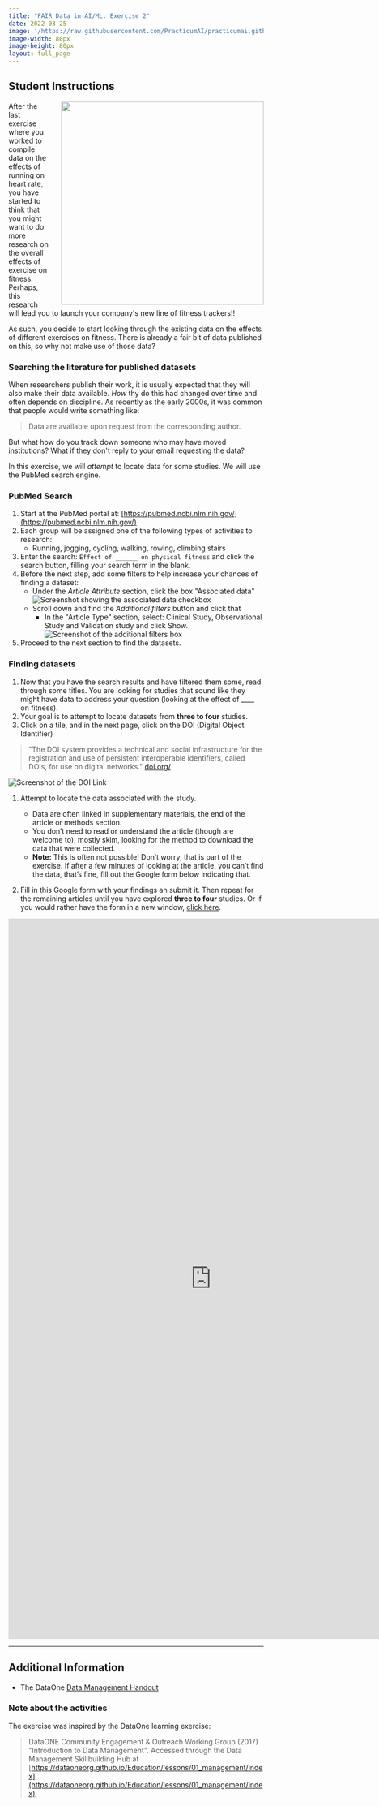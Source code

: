 ```yaml
---
title: "FAIR Data in AI/ML: Exercise 2"
date: 2022-03-25
image: '/https://raw.githubusercontent.com/PracticumAI/practicumai.github.io/0bae6dc26b5f7f3f75bcc994f2192d1499f926a8/images/icons/noun_Data_green.svg'
image-width: 80px
image-height: 80px
layout: full_page
---
```


## Student Instructions

<img src='../images/fitness-tracker.png' align='right' width='400' style='padding: 0px 0px 0px 20px'> After the last exercise where you worked to compile data on the effects of running on heart rate, you have started to think that you might want to do more research on the overall effects of exercise on fitness. Perhaps, this research will lead you to launch your company's new line of fitness trackers!!

As such, you decide to start looking through the existing data on the effects of different exercises on fitness. There is already a fair bit of data published on this, so why not make use of those data?

### Searching the literature for published datasets

When researchers publish their work, it is usually expected that they will also make their data available. *How* thy do this had changed over time and often depends on discipline. As recently as the early 2000s, it was common that people would write something like:

> Data are available upon request from the corresponding author.

But what how do you track down someone who may have moved institutions? What if they don't reply to your email requesting the data? 

In this exercise, we will *attempt* to locate data for some studies. We will use the PubMed search engine.

### PubMed Search

1. Start at the PubMed portal at: [https://pubmed.ncbi.nlm.nih.gov/](https://pubmed.ncbi.nlm.nih.gov/)
1. Each group will be assigned one of the following types of activities to research:
   * Running, jogging, cycling, walking, rowing, climbing stairs
1. Enter the search: `Effect of ______ on physical fitness` and click the search button, filling your search term in the blank.
1. Before the next step, add some filters to help increase your chances of finding a dataset:
   * Under the *Article Attribute* section, click the box "Associated data"
    ![Screenshot showing the associated data checkbox](../images/associated_data.png)
   * Scroll down and find the *Additional filters* button and click that
      * In the "Article Type" section, select: Clinical Study, Observational Study and Validation study and click Show.
      ![Screenshot of the additional filters box](../images/additional_filters.png)
1. Proceed to the next section to find the datasets.

### Finding datasets

1. Now that you have the search results and have filtered them some, read through some titles. You are looking for studies that sound like they might have data to address your question (looking at the effect of ____ on fitness).
1. Your goal is to attempt to locate datasets from **three to four** studies.
1. Click on a tile, and in the next page, click on the DOI (Digital Object Identifier)

> "The DOI system provides a technical and social infrastructure for the registration and use of persistent interoperable identifiers, called DOIs, for use on digital networks." [doi.org/](https://www.doi.org/)

  ![Screenshot of the DOI Link](../images/doi_link.png)

1. Attempt to locate the data associated with the study.
   * Data are often linked in supplementary materials, the end of the article or methods section.
   * You don’t need to read or understand the article (though are welcome to), mostly skim, looking for the method to download the data that were collected.
   * **Note:** This is often not possible! Don’t worry, that is part of the exercise. If after a few minutes of looking at the article, you can’t find the data, that’s fine, fill out the Google form below indicating that.

1. Fill in this Google form with your findings an submit it. Then repeat for the remaining articles until you have explored **three to four** studies. Or if you would rather have the form in a new window, [click here](https://docs.google.com/forms/d/e/1FAIpQLSfCsiS-wyGSd0ivIQRTTNIM927-GLckmf0OGE3qlsyVCGPwew/viewform?usp=sf_link).

<iframe src="https://docs.google.com/forms/d/e/1FAIpQLSfCsiS-wyGSd0ivIQRTTNIM927-GLckmf0OGE3qlsyVCGPwew/viewform?embedded=true" width="800" height="1420" frameborder="0" marginheight="0" marginwidth="0">Loading…</iframe>

<hr>

## Additional Information

* The DataOne [Data Management Handout](../handouts/L01_DataManagement_Handout.pdf)

### Note about the activities

The exercise was inspired by the DataOne learning exercise: 
 > DataONE Community Engagement & Outreach Working Group (2017) "Introduction to Data Management". Accessed through the Data Management Skillbuilding Hub at [https://dataoneorg.github.io/Education/lessons/01_management/index](https://dataoneorg.github.io/Education/lessons/01_management/index)